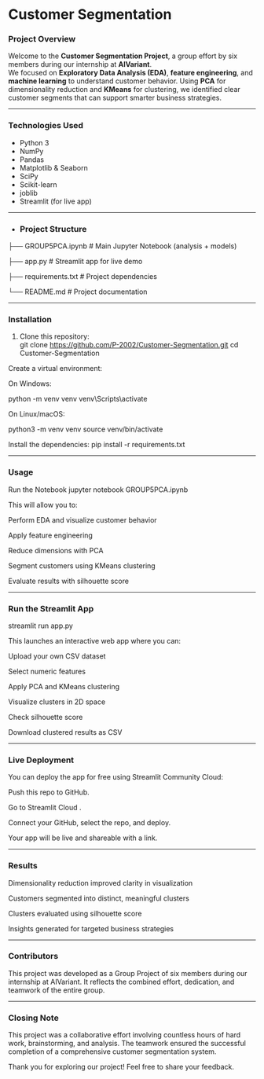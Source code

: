 #  Customer Segmentation   

### Project Overview  
Welcome to the **Customer Segmentation Project**, a group effort by six members during our internship at **AIVariant**.  
We focused on **Exploratory Data Analysis (EDA)**, **feature engineering**, and **machine learning** to understand customer behavior. Using **PCA** for dimensionality reduction and **KMeans** for clustering, we identified clear customer segments that can support smarter business strategies.  

---

###  Technologies Used  
- Python 3  
- NumPy  
- Pandas  
- Matplotlib & Seaborn  
- SciPy  
- Scikit-learn
- joblib  
- Streamlit (for live app)

---

- ###  Project Structure  
├── GROUP5PCA.ipynb # Main Jupyter Notebook (analysis + models)

├── app.py # Streamlit app for live demo

├── requirements.txt # Project dependencies

└── README.md # Project documentation

---

###  Installation  
1. Clone this repository:  
 git clone https://github.com/P-2002/Customer-Segmentation.git
cd Customer-Segmentation
   
Create a virtual environment:

On Windows:

python -m venv venv
venv\Scripts\activate

On Linux/macOS:

python3 -m venv venv
source venv/bin/activate


Install the dependencies:
pip install -r requirements.txt

---

### Usage
Run the Notebook
jupyter notebook GROUP5PCA.ipynb

This will allow you to:

Perform EDA and visualize customer behavior

Apply feature engineering

Reduce dimensions with PCA

Segment customers using KMeans clustering

Evaluate results with silhouette score

---

### Run the Streamlit App
streamlit run app.py

This launches an interactive web app where you can:

Upload your own CSV dataset

Select numeric features

Apply PCA and KMeans clustering

Visualize clusters in 2D space

Check silhouette score

Download clustered results as CSV

---

### Live Deployment
You can deploy the app for free using Streamlit Community Cloud:

Push this repo to GitHub.

Go to Streamlit Cloud
.

Connect your GitHub, select the repo, and deploy.

Your app will be live and shareable with a link.

---

### Results

Dimensionality reduction improved clarity in visualization

Customers segmented into distinct, meaningful clusters

Clusters evaluated using silhouette score

Insights generated for targeted business strategies

---

### Contributors
This project was developed as a Group Project of six members during our internship at AIVariant. It reflects the combined effort, dedication, and teamwork of the entire group.

---

### Closing Note

This project was a collaborative effort involving countless hours of hard work, brainstorming, and analysis.
The teamwork ensured the successful completion of a comprehensive customer segmentation system.

 Thank you for exploring our project!
Feel free to share your feedback.

